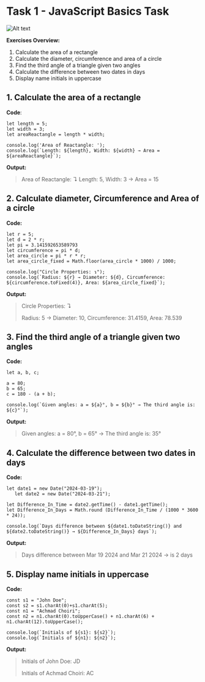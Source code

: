# Task 1 - JavaScript Basics Task
 
 ![Alt text](https://github.com/user-attachments/assets/f3ec0beb-dd34-4d7c-a99a-92aab93bd3a9)
 
 **Exercises Overview:**
 
 1. Calculate the area of a rectangle 
 2. Calculate the diameter, circumference and area of a circle
 3. Find the third angle of a triangle given two angles
 4. Calculate the difference between two dates in days
 5. Display name initials in uppercase
 
 ## 1. Calculate the area of a rectangle 
 **Code**:
 ```
 let length = 5;
 let width = 3;
 let areaReactangle = length * width;
 
 console.log('Area of Reactangle: ');
 console.log(`Length: ${length}, Width: ${width} → Area = ${areaReactangle}`);
 ```
 
 **Output:**
 > Area of Reactangle: ↴ 
 > Length: 5, Width: 3 → Area = 15
 
 ## 2. Calculate diameter, Circumference and Area of a circle
 **Code:**
 ```
 let r = 5;
 let d = 2 * r;
 let pi = 3.141592653589793
 let circumference = pi * d;
 let area_circle = pi * r * r;
 let area_circle_fixed = Math.floor(area_circle * 1000) / 1000;
 
 console.log("Circle Properties: ↴");
 console.log(`Radius: ${r} → Diameter: ${d}, Circumference: ${circumference.toFixed(4)}, Area: ${area_circle_fixed}`);
 ```
 
 **Output:**
 > Circle Properties: ↴
 >
 > Radius: 5 → Diameter: 10, Circumference: 31.4159, Area: 78.539
 
 ## 3. Find the third angle of a triangle given two angles
 **Code:**
 ```
 let a, b, c;
 
 a = 80;
 b = 65;
 c = 180 - (a + b);
 
 console.log(`Given angles: a = ${a}°, b = ${b}° → The third angle is: ${c}°`);
 ```
 
 **Output:**
 > Given angles: a = 80°, b = 65° → The third angle is: 35°
 
 ## 4. Calculate the difference between two dates in days
 **Code:**
 ```
 let date1 = new Date("2024-03-19");
    let date2 = new Date("2024-03-21");
 
 let Difference_In_Time = date2.getTime() - date1.getTime();
 let Difference_In_Days = Math.round (Difference_In_Time / (1000 * 3600 * 24));
 
 console.log(`Days difference between ${date1.toDateString()} and ${date2.toDateString()} → ${Difference_In_Days} days`);
 ```
 **Output:**
 
 > Days difference between Mar 19 2024 and Mar 21 2024 → is 2 days
 
 ## 5. Display name initials in uppercase
 **Code:**
 ```
 const s1 = "John Doe";
 const s2 = s1.charAt(0)+s1.charAt(5);
 const n1 = "Achmad Choiri";
 const n2 = n1.charAt(0).toUpperCase() + n1.charAt(6) + n1.charAt(12).toUpperCase();
 
 console.log(`Initials of ${s1}: ${s2}`);
 console.log(`Initials of ${n1}: ${n2}`);
 ```
 **Output:**
 
 > Initials of John Doe: JD
 >
 > Initials of Achmad Choiri: AC
